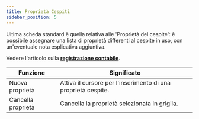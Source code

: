 ```yaml
---
title: Proprietà Cespiti
sidebar_position: 5
---
```


Ultima scheda standard è quella relativa alle 'Proprietà del cespite': è possibile assegnare una lista di proprietà differenti al cespite in uso, con un'eventuale nota esplicativa aggiuntiva.

Vedere l'articolo sulla **[registrazione contabile](/docs/finance-area/ledger-records/records/create-ledger-record/fixed-assets-tab)**.





| Funzione | Significato |
| --- | --- |
| Nuova proprietà | Attiva il cursore per l'inserimento di una proprietà cespite. |
| Cancella proprietà | Cancella la proprietà selezionata in griglia. |






